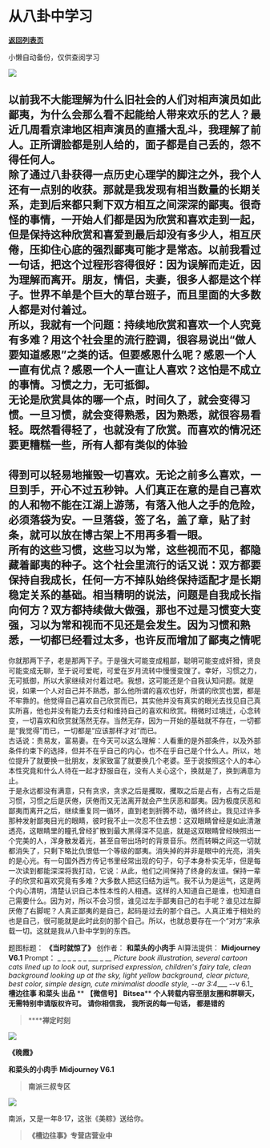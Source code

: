 # 从八卦中学习

[**返回列表页**](/gzh/槽边往事)

小懒自动备份，仅供查阅学习

![](https://mmbiz.qpic.cn/mmbiz_jpg/Ia6gU9JNtkpfp0sOPxUwUZE1DOVQ1RfftF4yjr6S2qwbQicrqUKYrwibtSPAgFicAicicd5UhgaaSlpGTpTq9B2HlpQ/640?wx_fmt=jpeg&from;=appmsg)

以前我不大能理解为什么旧社会的人们对相声演员如此鄙夷，为什么会那么看不起能给人带来欢乐的艺人？最近几周看京津地区相声演员的直播大乱斗，我理解了前人。正所谓脸都是别人给的，面子都是自己丢的，怨不得任何人。  
除了通过八卦获得一点历史心理学的脚注之外，我个人还有一点别的收获。那就是我发现有相当数量的长期关系，走到后来都只剩下双方相互之间深深的鄙夷。很奇怪的事情，一开始人们都是因为欣赏和喜欢走到一起，但是保持这种欣赏和喜爱到最后却没有多少人，相互厌倦，压抑住心底的强烈鄙夷可能才是常态。以前我看过一句话，把这个过程形容得很好：因为误解而走近，因为理解而离开。朋友，情侣，夫妻，很多人都是这个样子。世界不单是个巨大的草台班子，而且里面的大多数人都是对付着过。  
所以，我就有一个问题：持续地欣赏和喜欢一个人究竟有多难？用这个社会里的流行腔调，很容易说出“做人要知道感恩”之类的话。但要感恩什么呢？感恩一个人一直有优点？感恩一个人一直让人喜欢？这怕是不成立的事情。习惯之力，无可抵御。  
无论是欣赏具体的哪一个点，时间久了，就会变得习惯。一旦习惯，就会变得熟悉，因为熟悉，就很容易看轻。既然看得轻了，也就没有了欣赏。而喜欢的情况还要更糟糕一些，所有人都有类似的体验
---
得到可以轻易地摧毁一切喜欢。无论之前多么喜欢，一旦到手，开心不过五秒钟。人们真正在意的是自己喜欢的人和物不能在江湖上游荡，有落入他人之手的危险，必须落袋为安。一旦落袋，签了名，盖了章，贴了封条，就可以放在博古架上不用再多看一眼。  
所有的这些习惯，这些习以为常，这些视而不见，都隐藏着鄙夷的种子。这个社会里流行的话又说：双方都要保持自我成长，任何一方不掉队始终保持适配才是长期稳定关系的基础。相当精明的说法，问题是自我成长指向何方？双方都持续做大做强，那也不过是习惯变大变强，习以为常和视而不见还是会发生。因为习惯和熟悉，一切都已经看过太多，也许反而增加了鄙夷之情呢
---
你就那两下子，老是那两下子。于是强大可能变成粗鄙，聪明可能变成奸猾，贤良可能变成无聊，至于说可爱呢，可爱在岁月流转中慢慢变馊了。幸好，习惯之力，无可抵御，所以大家继续对付着过吧。我想，这可能还是个自我认知问题。就是说，如果一个人对自己并不熟悉，那么他所谓的喜欢也好，所谓的欣赏也罢，都是不牢靠的。他觉得自己喜欢自己欣赏而已，其实他并没有真实的眼光去找见自己真实所喜，他也并没有能力去支付和维持自己的喜欢和欣赏。稍微时过境迁，心念转变，一切喜欢和欣赏就荡然无存。当然无存，因为一开始的基础就不存在，一切都是“我觉得”而已，一切都是“应该那样才对”而已。  
古话说：贵易友，富易妻。在今天可以这么理解：人看重的是外部条件，以及外部条件约束下的选择，但并不在乎自己的内心，也不在乎自己是个什么人。所以，地位提升了就要换一批朋友，发家致富了就要换几个老婆。至于说按照这个人的本心本性究竟和什么人待在一起才舒服自在，没有人关心这个，换就是了，换到满意为止。  
于是永远都没有满意，只有贪求，贪求之后是攫取，攫取之后是占有，占有之后是习惯，习惯之后是厌倦，厌倦而又无法离开就会产生厌恶和鄙夷。因为极度厌恶和鄙夷而离开之后，继续重复同一循环，直到老到折腾不动，循环终止。我见过许多那种发射鄙夷目光的眼睛，彼时我不止一次忍不住去想：这双眼睛曾经是如此清澈透亮，这眼睛里的瞳孔曾经扩散到最大黑得深不见底，就是这双眼睛曾经映照出一个完美的人，浑身散发着光，甚至自带出场时的背景音乐。然而转瞬之间这一切就都消失了，只剩下略比仇恨低一个等级的鄙夷。消失掉的并非是眼中的光亮，消失的是心光。有一句国外西方传记书里经常出现的句子，句子本身朴实无华，但是每一次读到都能深深将我打动，它说：从此，他们之间保持了终身的友谊。保持一辈子的欣赏和喜欢究竟有多难？大多数人把这归结为运气。我不认为是运气，这是两个内心清明，清楚认识自己本性本性的人相遇。这样的人知道自己是谁，也知道自己需要什么。因为对，所以不会习惯，谁见过左手鄙夷自己的右手呢？谁见过左脚厌倦了右脚呢？人真正鄙夷的是自己，起码是过去的那个自己。人真正难于相处的也是自己，很可能就是此时此刻的那个自己。所以，也就总要存在一个“对方”来承载一切。这就是我从八卦中学到的东西。

  

题图标题： **《当时就惊了》** 创作者： **和菜头的小肉手** AI算法提供： **Midjourney V6.1** Prompt： _ _ _ _
_ _ ___ _ __ _Picture book illustration, several cartoon cats lined up to look
out, surprised expression, children's fairy tale, clean background looking up
at the sky, light yellow background, clear picture, best color, simple design,
cute minimalist doodle style, --ar 3:4____ _-_-v 6.1_  
 **槽边往事** **和菜头 出品** ** **【微信号】** **Bitsea**** **个人转载内容至朋友圈和群聊天，无需特别申请版权许可。**
**请你相信我，** **我所说的每一句话，** **都是错的**

>  ******禅定时刻**

![](https://mmbiz.qpic.cn/mmbiz_jpg/Ia6gU9JNtkpfp0sOPxUwUZE1DOVQ1RffoSfQiajXM6vehn87IhCekyky4CVNtTJ4O9r6iaaWNaficNBymias7u9nsg/640?wx_fmt=jpeg&from;=appmsg)

 **《晚霞》**

 **和菜头的小肉手** **Midjourney V6.1**

>  **南派三叔专区**

![](https://mmbiz.qpic.cn/mmbiz_jpg/Ia6gU9JNtkpfp0sOPxUwUZE1DOVQ1Rffc7sebDTc8OwSicRPnXbZGSiaEOjAMB7y27ld8WCUJUO5ib9G1FicTicxsdA/640?wx_fmt=jpeg&from;=appmsg)

南派，又是一年8·17，这张《美粽》送给你。

>  **《槽边往事》专营店营业中**

  

